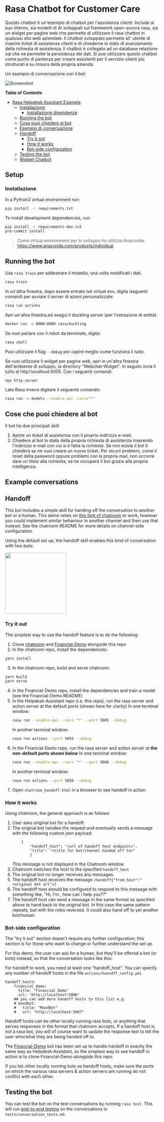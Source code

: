 # Rasa Chatbot for Customer Care 

Questo chatbot è un'esempio di chatbot per l'assistenza clienti. Include al suo interno, sia modelli di AI sviluppati sul framework open-source rasa, sia un widget per pagine web che permette di utilizzare il rasa chatbot in qualsiasi sito web aziendale. Il chatbot sviluppato permette all' utente di inserire ticket di assistenza clienti e  di chiederne lo stato di avanzamento della richiesta di assistenza. Il chatbot è collegato ad un database relazione sql che ne permette la persistenza dei dati.
Si puo utilizzare questo chatbot come punto di partenza per creare assistenti per il servizio clienti più strutturati e su misura della propria azienda.


Un esempio di conversazione con il bot:

![Screenshot](./Example/esempio.png?raw=true)


<!-- START doctoc generated TOC please keep comment here to allow auto update -->
<!-- DON'T EDIT THIS SECTION, INSTEAD RE-RUN doctoc TO UPDATE -->
**Table of Contents**

- [Rasa Helpdesk Assistant Example](#rasa-helpdesk-assistant-example)
  - [Installazione](#setup)
    - [Installazione dipendenze](#installazione)
  - [Running the bot](#running-the-bot)
  - [Cosa puoi chiedere al bot](#things-you-can-ask-the-bot)
  - [Esempio di conversazione](#example-conversations)
  - [Handoff](#handoff)
    - [Try it out](#try-it-out)
    - [How it works](#how-it-works)
    - [Bot-side configuration](#bot-side-configuration)
  - [Testing the bot](#testing-the-bot)
  - [Widget Chatbot](#notes-on-chatroom)

<!-- END doctoc generated TOC please keep comment here to allow auto update -->

## Setup

### Installazione

In a Python3 virtual environment run:

```bash
pip install -r requirements.txt
```

To install development dependencies, run:

```bash
pip install -r requirements-dev.txt
pre-commit install
```

>Come virtual environment per lo sviluppo ho utilizza Anaconda: https://www.anaconda.com/products/individual


## Running the bot

Usa `rasa train` per addestrare il modello, una volta modificati i dati.

```bash
rasa train
```

In un'altra finestra, dopo essere entrato nel virtual env,  digita iseguenti comandi per avviare il server di azioni personalizzate:

```bash
rasa run actions
```

Apri un'altra finestra,ed esegui il  duckling server (per l'estrazione di entità):

```bash
docker run -p 8000:8000 rasa/duckling
```

Se vuoi parlare con il robot da terminale, digita:

```bash
rasa shell 
```

Puoi utilizzare il flag  `--debug` per capire meglio come funziona il tutto. 

Se vuoi utilizzare il widget per pagine web, apri in un'altra finestra dell'ambiente di sviluppo, la directory "Webchat-Widget". 
In seguito invia il tutto al  http/:localhost:5005. Con i seguenti comandi:

```bash
npx http-server
```

Lato Rasa invece digitare il seguente comando:

```bash
rasa run -m models --enable-api -cors="*"
```



## Cose che puoi chiedere al bot

Il bot ha due principali skill:
1. Aprire un ticket di assistenza con il proprio indirizzo e-mail.
2. Chiedere al bot lo stato della propria richiesta di assistenza inserendo l'indirizzo e-mail con cui si è fatta la richiesta. Se non esiste il bot ti chiederà se ne vuoi creare un nuovo ticket.
Per alcuni problemi, come il reset della password oppure problemi con la propria mail, non occorre dare un titolo alla richiesta, se ne occuperà il bot grazie alla propria intelligenza.



## Example conversations





## Handoff

This bot includes a simple skill for handing off the conversation to another bot or a human.
This demo relies on [this fork of chatroom](https://github.com/RasaHQ/chatroom) to work, however you
could implement similar behaviour in another channel and then use that instead. See the chatroom README for
more details on channel-side configuration.


Using the default set up, the handoff skill enables this kind of conversation with two bots:

<img src="./handoff.gif" width="200">

### Try it out

The simplest way to use the handoff feature is to do the following:

1. Clone [chatroom](https://github.com/RasaHQ/chatroom) and [Financial-Demo](https://github.com/RasaHQ/Financial-Demo) alongside this repo
2. In the chatroom repo, install the dependencies:
```bash
yarn install
```
3. In the chatroom repo, build and serve chatroom:
```bash
yarn build
yarn serve
```
4. In the Financial-Demo repo, install the dependencies and train a model (see the Financial-Demo README)
5. In the Helpdesk-Assistant repo (i.e. this repo), run the rasa server and action server at the default ports (shown here for clarity)
   In one terminal window:
    ```bash
    rasa run --enable-api --cors "*" --port 5005 --debug
    ```
    In another terminal window:
    ```bash
    rasa run actions --port 5055 --debug
    ```
6. In the Financial-Demo repo, run the rasa server and action server at **the non-default ports shown below**
   In one terminal window:
    ```bash
    rasa run --enable-api --cors "*" --port 5006 --debug
    ```
    In another terminal window:
    ```bash
    rasa run actions --port 5056 --debug
    ```
7. Open `chatroom_handoff.html` in a browser to see handoff in action


### How it works

Using chatroom, the general approach is as follows:

1. User asks original bot for a handoff.
2. The original bot handles the request and eventually
   sends a message with the following custom json payload:
    ```
        {
            "handoff_host": "<url of handoff host endpoint>",
            "title": "<title for bot/channel handed off to>"
            }
    ```
    This message is not displayed in the Chatroom window.
3. Chatroom switches the host to the specified `handoff_host`
4. The original bot no longer receives any messages.
5. The handoff host receives the message `/handoff{"from_host":"<original bot url">}`
6. The handoff host should be configured to respond to this message with something like,
   "Hi, I'm <so and so>, how can I help you??"
7. The handoff host can send a message in the same format as specified above to hand back to the original bot.
   In this case the same pattern repeats, but with
   the roles reversed. It could also hand off to yet another bot/human.

### Bot-side configuration

The "try it out" section doesn't require any further configuration; this section is for those
who want to change or further understand the set up.

For this demo, the user can ask for a human, but they'll be offered a bot (or bots) instead,
so that the conversation looks like this:


For handoff to work, you need at least one "handoff_host". You can specify any number of handoff hosts in the file `actions/hanodff_config.yml`.
```
handoff_hosts:
    financial_demo:
      title: "Financial Demo"
      url: "http://localhost:5006"
    ## you can add more handoff hosts to this list e.g.
    # moodbot:
    #   title: "MoodBot"
    #   url: "http://localhost:5007"
```

Handoff hosts can be other locally running rasa bots, or anything that serves responses in the format that chatroom
accepts. If a handoff host is not a rasa bot, you will of course want to update the response text to tell the user
who/what they are being handed off to.

The [Financial-Demo](https://github.com/RasaHQ/Financial-Demo) bot has been set up to handle handoff in exactly the same way as Helpdesk-Assistant,
so the simplest way to see handoff in action is to clone Financial-Demo alongside this repo.

If you list other locally running bots as handoff hosts, make sure the ports on which the various rasa servers & action servers are running do not conflict with each other.


## Testing the bot

You can test the bot on the test conversations by running  `rasa test`.
This will run [end-to-end testing](https://rasa.com/docs/rasa/user-guide/testing-your-assistant/#end-to-end-testing) on the conversations in `tests/conversation_tests.md`.

